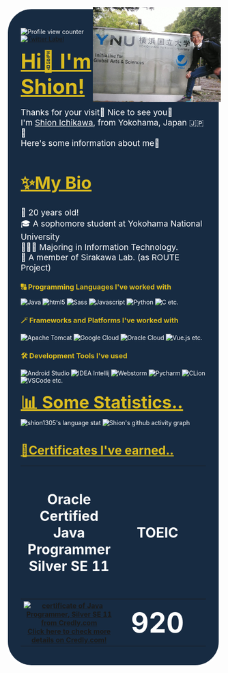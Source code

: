 ﻿<img src="profile.png" width="300" align="right" alt="Profile Image">
<div style="background: #172b42; padding: 30px; border-radius: 60px; border: solid white 5px; color:white;">
<p><img alt="Profile view counter" src="https://komarev.com/ghpvc/?username=shion1305&style=flat-square"/><a href="http://twitter.com/shion2021_">
    <img height="20" src="https://img.shields.io/twitter/follow/shion2021_?label=Twitter&logo=twitter&style=flat" alt="Twitter Label"/></a></p>
<h1 style="color: #dbbc1f; margin: 0; text-decoration: underline;font-size: 3rem"> Hi👋 I'm Shion!</h1>
<p style="font-size: 1.2rem">Thanks for your visit🌈 Nice to see you🤗<br>
I'm <u>Shion Ichikawa</u>, from Yokohama, Japan 🇯🇵🗾<br>
Here's some information about me👀</p>
<h2 style="color: #dbbc1f; text-decoration: underline; font-size: 2.5rem">✨My Bio</h2>
<p style="font-size: 1.2rem">🎂	20 years old!<br>
🎓	A sophomore student at Yokohama National University<br>
👨🏻‍💻	Majoring in Information Technology.<br>
🧪 A member of Sirakawa Lab. (as ROUTE Project)</p>
<h3 style="color: #dbbc1f">
    🔠 Programming Languages I've worked with
</h3>
<p>
    <img alt="Java" src="https://img.shields.io/badge/-Java-F89820?style=flat-square&logo=Java&logoColor=white" />
    <img alt="html5" src="https://img.shields.io/badge/-HTML5-E34F26?style=flat-square&logo=html5&logoColor=white" />
    <img alt="Sass" src="https://img.shields.io/badge/-Sass-CC6699?style=flat-square&logo=sass&logoColor=white" />
    <img alt="Javascript" src="https://img.shields.io/badge/-Javascript-323330?style=flat-square&logo=javascript&logoColor=#f0db4f" />
    <img alt="Python" src="https://img.shields.io/badge/-Python-306998?style=flat-square&logo=python&logoColor=white" />
    <img alt="C" src="https://img.shields.io/badge/-C-0574fc?style=flat-square&logo=c&logoColor=white" /> etc.
</p>
<h3 style="color: #dbbc1f">
    🪄 Frameworks and Platforms I've worked with
</h3>
<p>     <img alt="Apache Tomcat" src="https://img.shields.io/badge/-Apache Tomcat-FF2427?style=flat-square&logo=apachetomcat&logoColor=white" />
    <img alt="Google Cloud " src="https://img.shields.io/badge/-Google_Cloud_Platform-1a73e8?style=flat-square&logo=google-cloud&logoColor=white" />
    <img alt="Oracle Cloud" src="https://img.shields.io/badge/-Oracle_Cloud-de0a02?style=flat-square&logo=oracle&logoColor=white" />
    <img alt="Vue.js" src="https://img.shields.io/badge/-Vue.js-35495E?style=flat-square&logo=vue.js&logoColor=#41B883" /> etc.
<h3 style="color: #dbbc1f">🛠️ Development Tools I've used</h3>
<p>
    <img alt="Android Studio" src="https://img.shields.io/badge/-Android_Studio-32de84?style=flat-square&logo=androidstudio&logoColor=white" />
    <img alt="IDEA Intellij" src="https://img.shields.io/badge/-Intellij_IDEA-3b3b3b?style=flat-square&logo=intellijidea&logoColor=white" />
    <img alt="Webstorm" src="https://img.shields.io/badge/-Webstorm-3b3b3b?style=flat-square&logo=webstorm&logoColor=white" />
    <img alt="Pycharm" src="https://img.shields.io/badge/-Pycharm-3b3b3b?style=flat-square&logo=pycharm&logoColor=white" />
    <img alt="CLion" src="https://img.shields.io/badge/-CLion-3b3b3b?style=flat-square&logo=clion&logoColor=white" />
    <img alt="VSCode" src="https://img.shields.io/badge/-VSCode-0078d7?style=flat-square&logo=visualstudiocode&logoColor=white" /> etc.</p>
<h2 style="color: #dbbc1f; text-decoration: underline; font-size: 2.5rem; margin: 0">📊 Some Statistics..</h2>
<img src="https://github-readme-stats.vercel.app/api/top-langs/?username=shion1305&hide=jupyter notebook&layout=compact&langs_count=10" alt="shion1305's language stat"/>
<img alt="Shion's github activity graph" src="https://activity-graph.herokuapp.com/graph?username=shion1305&theme=rogue"/>
    <h1 style="color: #dbbc1f"><u>🏅Certificates I've earned..</u></h1>
<table style="width: 100%;table-layout: fixed; text-align: center; color:white;">
    <tr style="font-size: 2rem; background: none;">
        <th>Oracle Certified Java Programmer<br>Silver SE 11</th>
        <th>TOEIC</th>
        <th>Amateur Third-Class Radio<br>Operator License (アマチュア無線技士3級)</th>
        <th>Applied Information Technology Engineer Examination (応用情報技術者試験)</th>
    </tr>
    <tr style="background: none;">
        <th style="width: 20%"><a href="https://www.credly.com/badges/da4f3c89-6ecc-44ea-b6da-f9172ee475cd" style="font-size:1rem"><img
                src="https://images.credly.com/size/680x680/images/3599ecf5-baa4-4b3d-87b4-501a48a125c9/Japan_Silver_Java_SE_Programmer_Badge__1_.png"
                alt="certificate of Java Programmer, Silver SE 11 from Credly.com" width="200" height="200"/><br>Click here to check more details on Credly.com!</a>
        </th>
        <th style="font-size: 4rem;width: 20%">920</th>
        <th style="font-size: 3rem;width: 20%">Certified</th>
        <th style="font-size: 3rem;width: 20%">Pass</th>
    </tr>
</table>
</div>

